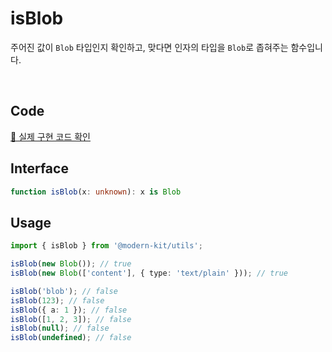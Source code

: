 # isBlob

주어진 값이 `Blob` 타입인지 확인하고, 맞다면 인자의 타입을 `Blob`로 좁혀주는 함수입니다.

<br />

## Code
[🔗 실제 구현 코드 확인](https://github.com/modern-agile-team/modern-kit/blob/main/packages/utils/src/validator/isBlob/index.ts)

## Interface
```ts title="typescript"
function isBlob(x: unknown): x is Blob
```

## Usage
```ts title="typescript"
import { isBlob } from '@modern-kit/utils';

isBlob(new Blob()); // true
isBlob(new Blob(['content'], { type: 'text/plain' })); // true

isBlob('blob'); // false
isBlob(123); // false
isBlob({ a: 1 }); // false
isBlob([1, 2, 3]); // false
isBlob(null); // false
isBlob(undefined); // false
```

